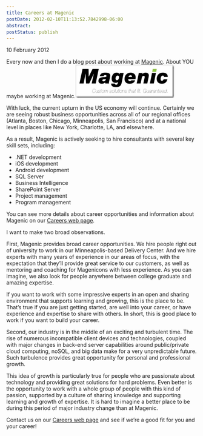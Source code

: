 ```yaml
---
title: Careers at Magenic
postDate: 2012-02-10T11:13:52.7842998-06:00
abstract: 
postStatus: publish
---
```

10 February 2012

Every now and then I do a blog post about working at [Magenic](http://www.magenic.com). About YOU maybe working at Magenic.[![magenic-custom-soltions](binary/Windows-Live-Writer/Careers-at-Magenic_964C/magenic-custom-soltions_thumb.jpg "magenic-custom-soltions")](binary/Windows-Live-Writer/Careers-at-Magenic_964C/magenic-custom-soltions_2.jpg)

With luck, the current upturn in the US economy will continue. Certainly we are seeing robust business opportunities across all of our regional offices (Atlanta, Boston, Chicago, Minneapolis, San Francisco) and at a national level in places like New York, Charlotte, LA, and elsewhere.

As a result, Magenic is actively seeking to hire consultants with several key skill sets, including:

- .NET development
- iOS development
- Android development
- SQL Server
- Business Intelligence
- SharePoint Server
- Project management
- Program management


You can see more details about career opportunities and information about Magenic on our [Careers web page](http://magenic.com/Careers.aspx).

I want to make two broad observations.

First, Magenic provides broad career opportunities. We hire people right out of university to work in our Minneapolis-based Delivery Center. And we hire experts with many years of experience in our areas of focus, with the expectation that they’ll provide great service to our customers, as well as mentoring and coaching for Magenicons with less experience. As you can imagine, we also look for people anywhere between college graduate and amazing expertise.

If you want to work with some impressive experts in an open and sharing environment that supports learning and growing, this is the place to be. That’s true if you are just getting started, are well into your career, or have experience and expertise to share with others. In short, this is good place to work if you want to build your career.

Second, our industry is in the middle of an exciting and turbulent time. The rise of numerous incompatible client devices and technologies, coupled with major changes in back-end server capabilities around public/private cloud computing, noSQL, and big data make for a very unpredictable future. Such turbulence provides great opportunity for personal and professional growth.

This idea of growth is particularly true for people who are passionate about technology and providing great solutions for hard problems. Even better is the opportunity to work with a whole group of people with this kind of passion, supported by a culture of sharing knowledge and supporting learning and growth of expertise. It is hard to imagine a better place to be during this period of major industry change than at Magenic.

Contact us on our [Careers web page](http://magenic.com/Careers.aspx) and see if we’re a good fit for you and your career!
